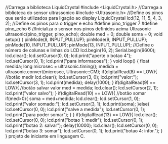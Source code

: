   
//Carrega a biblioteca LiquidCrystal
#include <LiquidCrystal.h>
//Carrega a biblioteca do sensor ultrassonico
#include <Ultrasonic.h>
//Define os pinos que serão utilizados para ligação ao display
LiquidCrystal lcd(12, 11, 5, 4, 3, 2);
//Define os pinos para o trigger e echo
#define pino_trigger 7
#define pino_echo 6
//Inicializa o sensor nos pinos definidos acima
Ultrasonic ultrasonic(pino_trigger, pino_echo);
double med = 0;
double soma = 0;
void setup()
{
  pinMode(8, INPUT_PULLUP);
  pinMode(9, INPUT_PULLUP);
  pinMode(10, INPUT_PULLUP);
  pinMode(13, INPUT_PULLUP);
  //Define o número de colunas e linhas do LCD
  lcd.begin(16, 2);
  Serial.begin(9600);
  lcd.clear();
  lcd.setCursor(0, 0);
  lcd.print("aperte o botao 4");
  lcd.setCursor(0, 1);
  lcd.print("para informacoes");
}
void loop()
{
  float medida;
  long microsec = ultrasonic.timing();
  medida = ultrasonic.convert(microsec, Ultrasonic::CM);
  if(digitalRead(8) == LOW){
  //botão medir
   lcd.clear();
   lcd.setCursor(3, 0);
   lcd.print("valor:");
   lcd.setCursor(3, 1);
   lcd.print(medida);
   delay(1000);
  }
  if(digitalRead(9) == LOW){
   //botão salvar valor
    med = medida;
    lcd.clear();
    lcd.setCursor(2, 1);
    lcd.print("valor salvo");
  }
  if(digitalRead(10) == LOW){
   //botão somar
   if(med>0){
    soma = med+medida;
    lcd.clear();
    lcd.setCursor(1, 0);
    lcd.print("valor somado:");
    lcd.setCursor(3, 1);
    lcd.print(soma);
    }else{
    lcd.setCursor(0, 0);
    lcd.print("salve a medida");
    lcd.setCursor(0, 1);
    lcd.print("para poder somar");
    }
  }
  if(digitalRead(13) == LOW){
    lcd.clear();
    lcd.setCursor(0, 0);
    lcd.print("botao 1: medir");
    lcd.setCursor(0, 1);
    lcd.print("botao 2: salvar");
    delay(10000);
    lcd.clear();
    lcd.setCursor(0, 0);
    lcd.print("botao 3: somar");
    lcd.setCursor(0, 1);
    lcd.print("botao 4: infor.");
  }
}
projeto de iniciante em linguagem C.
